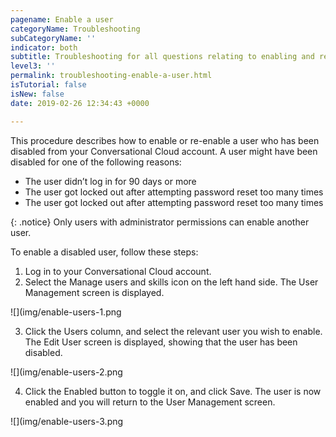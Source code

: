 ```yaml
---
pagename: Enable a user
categoryName: Troubleshooting
subCategoryName: ''
indicator: both
subtitle: Troubleshooting for all questions relating to enabling and re-enabling a user
level3: ''
permalink: troubleshooting-enable-a-user.html
isTutorial: false
isNew: false
date: 2019-02-26 12:34:43 +0000

---
```


This procedure describes how to enable or re-enable a user who has been disabled from your Conversational Cloud account. A user might have been disabled for one of the following reasons:

* The user didn’t log in for 90 days or more
* The user got locked out after attempting password reset too many times
* The user got locked out after attempting password reset too many times

{: .notice} Only users with administrator permissions can enable another user. 

To enable a disabled user, follow these steps:

1. Log in to your Conversational Cloud account. 
2. Select the Manage users and skills icon on the left hand side. The User Management screen is displayed.

![](img/enable-users-1.png

3. Click the Users column, and select the relevant user you wish to enable. The Edit User screen is displayed, showing that the user has been disabled.

![](img/enable-users-2.png

4. Click the Enabled button to toggle it on, and click Save. The user is now enabled and you will return to the User Management screen.

![](img/enable-users-3.png
